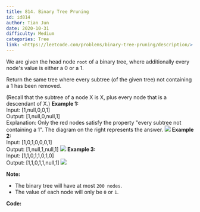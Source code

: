 ```yaml
---
title: 814. Binary Tree Pruning
id: id814
author: Tian Jun
date: 2020-10-31
difficulty: Medium
categories: Tree
link: <https://leetcode.com/problems/binary-tree-pruning/description/>
---
```


We are given the head node `root` of a binary tree, where additionally every
node's value is either a 0 or a 1.

Return the same tree where every subtree (of the given tree) not containing a
1 has been removed.

(Recall that the subtree of a node X is X, plus every node that is a
descendant of X.)
            **Example 1:**    
	Input: [1,null,0,0,1]    
	Output: [1,null,0,null,1]         
	Explanation:     Only the red nodes satisfy the property "every subtree not containing a 1".    The diagram on the right represents the answer.        ![](https://s3-lc-upload.s3.amazonaws.com/uploads/2018/04/06/1028_2.png)                **Example 2:**    
	Input: [1,0,1,0,0,0,1]    
	Output: [1,null,1,null,1]            ![](https://s3-lc-upload.s3.amazonaws.com/uploads/2018/04/06/1028_1.png)                **Example 3:**    
	Input: [1,1,0,1,1,0,1,0]    
	Output: [1,1,0,1,1,null,1]            ![](https://s3-lc-upload.s3.amazonaws.com/uploads/2018/04/05/1028.png)    

**Note:**

  * The binary tree will have at most `200 nodes`.
  * The value of each node will only be `0` or `1`.


**Code:**
